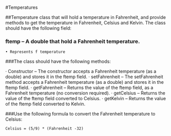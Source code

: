 #Temperatures

##Temperature class that will hold a temperature in Fahrenheit, and provide methods to get the temperature in Fahrenheit, Celsius and Kelvin.  The class should have the following field:
 
### ftemp – A double that hold a Fahrenheit temperature.
	• Represents f temperature
 
###The class should have the following methods:
 
· Constructor – The constructor accepts a Fahrenheit temperature (as a double) and stores it in the ftemp field.
· setFahrenheit – The setFahrenheit method accepts a Fahrenheit temperature (as a double) and stores it in the ftemp field.
· getFahrenheit – Returns the value of the ftemp field, as a Fahrenheit temperature (no conversion required).
· getCelsius – Returns the value of the ftemp field converted to Celsius.
· getKelvin – Returns the value of the ftemp field converted to Kelvin.
 
###Use the following formula to convert the Fahrenheit temperature to Celsius:
 
    Celsius = (5/9) * (Fahrenheit -32)
 

